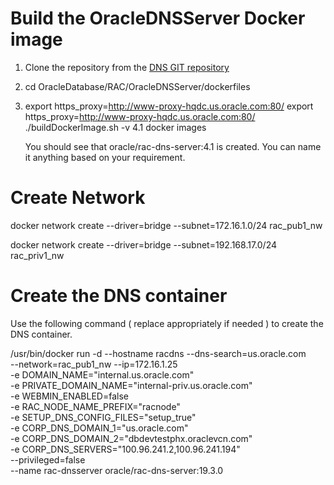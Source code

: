 # Build the OracleDNSServer Docker image

1. Clone the repository from the [DNS GIT repository](https://github.com/tthathac/docker-images/tree/patch-1)
2. cd OracleDatabase/RAC/OracleDNSServer/dockerfiles
3. export https_proxy=http://www-proxy-hqdc.us.oracle.com:80/
   export https_proxy=http://www-proxy-hqdc.us.oracle.com:80/
   ./buildDockerImage.sh -v 4.1
   docker images

   You should see that oracle/rac-dns-server:4.1 is created. You can name it anything based on your requirement.

# Create Network

docker network create --driver=bridge --subnet=172.16.1.0/24 rac_pub1_nw

docker network create --driver=bridge --subnet=192.168.17.0/24 rac_priv1_nw

# Create the DNS container
Use the following command ( replace appropriately if needed ) to create the DNS container.

/usr/bin/docker run -d --hostname racdns --dns-search=us.oracle.com \
--network=rac_pub1_nw --ip=172.16.1.25 \
-e DOMAIN_NAME="internal.us.oracle.com" \
-e PRIVATE_DOMAIN_NAME="internal-priv.us.oracle.com" \
-e WEBMIN_ENABLED=false \
-e RAC_NODE_NAME_PREFIX="racnode" \
-e SETUP_DNS_CONFIG_FILES="setup_true" \
-e CORP_DNS_DOMAIN_1="us.oracle.com" \
-e CORP_DNS_DOMAIN_2="dbdevtestphx.oraclevcn.com" \
-e CORP_DNS_SERVERS="100.96.241.2,100.96.241.194" \
--privileged=false \
--name rac-dnsserver oracle/rac-dns-server:19.3.0
